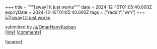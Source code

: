 +++
title = """[sway] It just works"""
date = 2024-12-10T01:05:40.000Z
expiryDate = 2024-12-10T01:05:40.000Z
tags = ["reddit","wm"]
+++
[![[sway] It just works](https://preview.redd.it/ufc1tb0w7x5e1.png?width=640&crop=smart&auto=webp&s=4c110dbc4b99676af979bef4dae0e82b06319ab9 "[sway] It just works")](https://www.reddit.com/r/unixporn/comments/1hapqq1/sway_it_just_works/)

submitted by [/u/OmarHanyKasban](https://www.reddit.com/user/OmarHanyKasban)  
[\[link\]](https://i.redd.it/ufc1tb0w7x5e1.png) [\[comments\]](https://www.reddit.com/r/unixporn/comments/1hapqq1/sway_it_just_works/)

[[source]](https://www.reddit.com/r/unixporn/comments/1hapqq1/sway_it_just_works/)
